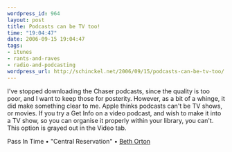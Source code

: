 ```yaml
--- 
wordpress_id: 964
layout: post
title: Podcasts can be TV too!
time: "19:04:47"
date: 2006-09-15 19:04:47
tags: 
- itunes
- rants-and-raves
- radio-and-podcasting
wordpress_url: http://schinckel.net/2006/09/15/podcasts-can-be-tv-too/
---
```

I've stopped downloading the Chaser podcasts, since the quality is too poor, and I want to keep those for posterity. However, as a bit of a whinge, it did make something clear to me. Apple thinks podcasts can't be TV shows, or movies. If you try a Get Info on a video podcast, and wish to make it into a TV show, so you can organise it properly within your library, you can't. This option is grayed out in the Video tab. 

Pass In Time • "Central Reservation" • [Beth Orton][1]

   [1]: http://www.google.com/search?q=%22Beth%20Orton%22

